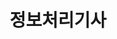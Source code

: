 ---
title: "정보처리기사"
layout: category
permalink: /blog/cs/eip/
author_profile: true
taxonomy: 정보처리기사
sidebar:
  nav: "categories"
---